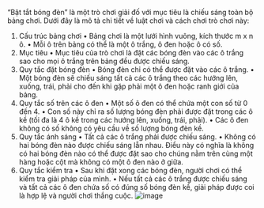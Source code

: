 “Bật tắt bóng đèn” là một trò chơi giải đố với mục tiêu là chiếu sáng toàn bộ bảng chơi. Dưới đây là mô tả chi tiết về luật chơi và cách chơi trò chơi này:
1. Cấu trúc bảng chơi
•	Bảng chơi là một lưới hình vuông, kích thước m x n ô.
•	Mỗi ô trên bảng có thể là một ô trắng, ô đen hoặc ô có số.
2. Mục tiêu
•	Mục tiêu của trò chơi là đặt các bóng đèn vào các ô trắng sao cho mọi ô trắng trên bảng đều được chiếu sáng.
3. Quy tắc đặt bóng đèn
•	Bóng đèn chỉ có thể được đặt vào các ô trắng.
•	Một bóng đèn sẽ chiếu sáng tất cả các ô trắng theo các hướng lên, xuống, trái, phải cho đến khi gặp phải một ô đen hoặc ranh giới của bảng.
4. Quy tắc số trên các ô đen
•	Một số ô đen có thể chứa một con số từ 0 đến 4.
•	Con số này chỉ ra số lượng bóng đèn phải được đặt trong các ô kề (tối đa là 4 ô kề trong các hướng lên, xuống, trái, phải).
•	Các ô đen không có số không có yêu cầu về số lượng bóng đèn kề.
5. Quy tắc ánh sáng
•	Tất cả các ô trắng phải được chiếu sáng.
•	Không có hai bóng đèn nào được chiếu sáng lẫn nhau. Điều này có nghĩa là không có hai bóng đèn nào có thể được đặt sao cho chúng nằm trên cùng một hàng hoặc cột mà không có một ô đen nào ở giữa.
6. Quy tắc kiểm tra
•	Sau khi đặt xong các bóng đèn, người chơi có thể kiểm tra giải pháp của mình.
•	Nếu tất cả các ô trắng được chiếu sáng và tất cả các ô đen chứa số có đúng số bóng đèn kề, giải pháp được coi là hợp lệ và người chơi thắng cuộc.
![image](https://github.com/trananhduck/OOP-TurnOnTheLights/assets/142285787/52b9b816-04f3-4fd4-b12a-32319a59b2d0)
